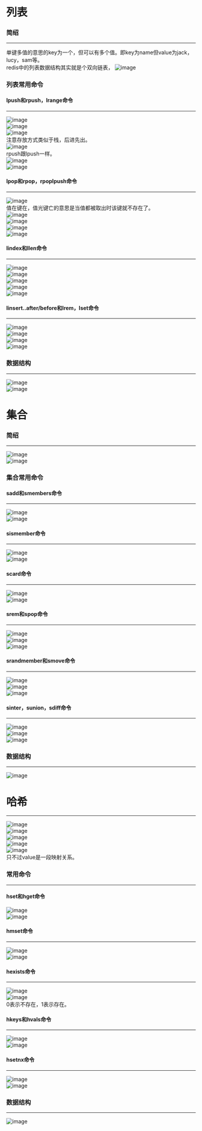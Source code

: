 # 列表
### 简绍
***
单键多值的意思的key为一个，但可以有多个值。即key为name但value为jack，lucy，sam等。    
redis中的列表数据结构其实就是个双向链表，
![image](https://user-images.githubusercontent.com/96570699/190911535-896c97cd-395c-45b4-9e57-0407d5a2d1ea.png)  


### 列表常用命令
#### lpush和rpush，lrange命令
***
![image](https://user-images.githubusercontent.com/96570699/191027519-aaa51e88-25cb-4a02-9df0-80a708eba6b9.png)  
![image](https://user-images.githubusercontent.com/96570699/191027557-c03f1fba-9c5b-4164-a275-fbcbdbf8b246.png)  
![image](https://user-images.githubusercontent.com/96570699/191024620-8645ec1b-caff-4397-9a36-fe5f1c31b9d5.png)  
注意存放方式类似于栈，后进先出。  
![image](https://user-images.githubusercontent.com/96570699/191027178-c851cdb2-9227-4204-b263-4a716c4149be.png)  
rpush跟lpush一样。  
![image](https://user-images.githubusercontent.com/96570699/191027745-44f9cdb8-680e-442a-a029-6ca69105cdd4.png)  
![image](https://user-images.githubusercontent.com/96570699/191028002-ad3fbf75-4b15-428f-aa94-474a297df8f7.png)  


#### lpop和rpop，rpoplpush命令
***
![image](https://user-images.githubusercontent.com/96570699/191028104-73050b97-1470-4c17-99f9-ec3c6f4da861.png)  
值在键在，值光键亡的意思是当值都被取出时该键就不存在了。  
![image](https://user-images.githubusercontent.com/96570699/191028197-14743c12-2798-417a-8185-abfd9a22da93.png)  
![image](https://user-images.githubusercontent.com/96570699/191029307-e6c2dd80-bb9a-471c-a40d-0cb658aa59e1.png)  
![image](https://user-images.githubusercontent.com/96570699/191030007-242cefc4-33cb-4c93-b3a7-db5423f4b104.png)  
![image](https://user-images.githubusercontent.com/96570699/191030178-ad99b84a-6e29-4844-b9cc-3e2c42abb190.png)  


#### lindex和llen命令
***
![image](https://user-images.githubusercontent.com/96570699/191030416-785d1275-5eca-4dbb-90d8-9269303ebf10.png)  
![image](https://user-images.githubusercontent.com/96570699/191030641-5d93c812-9dc9-4d77-9466-4ffc467f7259.png)  
![image](https://user-images.githubusercontent.com/96570699/191030339-ffa9c71b-6517-4052-b272-888fb71d07a2.png)  
![image](https://user-images.githubusercontent.com/96570699/191030546-4fb1a838-5bd0-4467-b9ca-127a3c042427.png)  
![image](https://user-images.githubusercontent.com/96570699/191030580-d8b90ebd-e8af-440a-afa8-523aa640f54d.png)  


#### linsert..after/before和lrem，lset命令
***
![image](https://user-images.githubusercontent.com/96570699/191030871-f937dfa7-f1a5-4140-8cb1-fe34f8f9b906.png)  
![image](https://user-images.githubusercontent.com/96570699/191031670-6260a247-3c98-41a6-858e-1feceb3383c7.png)  
![image](https://user-images.githubusercontent.com/96570699/191032028-ccb5717b-d841-4bcb-8eee-53ff53e5e579.png)  
![image](https://user-images.githubusercontent.com/96570699/191032251-8b48f0cf-a120-4468-8260-c4b11fe7f6e5.png)  


### 数据结构
***
![image](https://user-images.githubusercontent.com/96570699/191034793-9d3fcc98-39ff-4b7b-9d07-ab1f812d9a50.png)  
![image](https://user-images.githubusercontent.com/96570699/191034586-c8827215-2f66-4a2c-ad0c-ac00c3e8a79e.png)  




# 集合
### 简绍
***
![image](https://user-images.githubusercontent.com/96570699/191059411-84ab24e1-33e3-44da-8ea9-e7dbb317e147.png)  
![image](https://user-images.githubusercontent.com/96570699/191059517-06d157e1-a573-423c-983a-16987d5c49fc.png)  


### 集合常用命令
#### sadd和smembers命令
***
![image](https://user-images.githubusercontent.com/96570699/191060533-cc644138-557c-4288-af11-7ef137212847.png)  
![image](https://user-images.githubusercontent.com/96570699/191060406-b6f63374-8dd7-4fe4-9a9c-fb96300f757b.png)  


#### sismember命令
***
![image](https://user-images.githubusercontent.com/96570699/191060969-e9f15ec5-7033-44c7-b003-91e0bfe9a8d0.png)  
![image](https://user-images.githubusercontent.com/96570699/191060827-f602fca9-13a2-4acb-8ea9-21b44865bcb1.png)  


#### scard命令
***
![image](https://user-images.githubusercontent.com/96570699/191061153-d1ad6e3c-08fc-4b22-9a69-8a0e6ec4d24b.png)  
![image](https://user-images.githubusercontent.com/96570699/191061099-fa87b4fd-3704-4eec-a3db-de8d236c1c99.png)  


#### srem和spop命令
***
![image](https://user-images.githubusercontent.com/96570699/191061522-09cf616c-d3ab-40d3-8a82-92e64e49af9e.png)  
![image](https://user-images.githubusercontent.com/96570699/191061289-981640fa-4855-44dd-8f45-4a6d29dcba52.png)  
![image](https://user-images.githubusercontent.com/96570699/191061474-915d4bd0-b953-45b5-ba7d-720104a0db54.png)  


#### srandmember和smove命令
***
![image](https://user-images.githubusercontent.com/96570699/191063888-abbc10a1-aabd-4e87-ac01-bcf5acb5f55a.png)  
![image](https://user-images.githubusercontent.com/96570699/191061728-613d26f9-6513-4a6b-8358-5f009025da2f.png)  
![image](https://user-images.githubusercontent.com/96570699/191063822-73bad633-76b0-4078-8a66-0ee9b572179c.png)  


#### sinter，sunion，sdiff命令
***
![image](https://user-images.githubusercontent.com/96570699/191064232-b348e398-776f-4389-a672-77a78a646ce4.png)  
![image](https://user-images.githubusercontent.com/96570699/191064282-ea12e0f4-6901-41c9-93ae-bac032d0c8c8.png)  
![image](https://user-images.githubusercontent.com/96570699/191064344-fdeb3f4c-6701-409d-8445-ca8faf1e19a0.png)  


### 数据结构
***
![image](https://user-images.githubusercontent.com/96570699/191064446-ffd9765a-199a-44a3-a280-19a6a4004e76.png)  


# 哈希
***
![image](https://user-images.githubusercontent.com/96570699/191544602-454e289e-c1bf-42b5-a855-5d418558ec4d.png)  
![image](https://user-images.githubusercontent.com/96570699/191544279-7b02defd-e0da-4ac3-9d67-aa872efee630.png)  
![image](https://user-images.githubusercontent.com/96570699/191544745-a5536c84-454a-4990-b693-e36fd3d2744c.png)  
![image](https://user-images.githubusercontent.com/96570699/191545086-e16f9c4d-32be-49a9-a2ce-c4088d106318.png)  
![image](https://user-images.githubusercontent.com/96570699/191546438-b40f1141-e56a-4a49-9301-0d30c62bc247.png)  
只不过value是一段映射关系。  




### 常用命令
*** 
#### hset和hget命令
![image](https://user-images.githubusercontent.com/96570699/191548312-e63f905d-91ca-4fe5-8d6d-8de31d100530.png)  
![image](https://user-images.githubusercontent.com/96570699/191548273-48ed9200-966b-4b7a-b1bc-dbace531f0ae.png)  


#### hmset命令
*** 
![image](https://user-images.githubusercontent.com/96570699/191548977-5d16e5cc-1213-439d-a297-7b90ee608b57.png)  
![image](https://user-images.githubusercontent.com/96570699/191549088-b1d2cde2-bc18-4f10-976c-4dd940622d85.png)  


#### hexists命令
*** 
![image](https://user-images.githubusercontent.com/96570699/191549561-b9b4285f-1730-4bae-84f0-aba668f2b76b.png)  
![image](https://user-images.githubusercontent.com/96570699/191549242-7240a890-0325-4218-a784-2a21090ebb33.png)   
0表示不存在，1表示存在。   


#### hkeys和hvals命令
*** 
![image](https://user-images.githubusercontent.com/96570699/191550291-d363988a-d3c0-40fc-b399-6804d3bdc2b2.png)  
![image](https://user-images.githubusercontent.com/96570699/191550225-5ff72292-57ee-461d-9003-d32932b6d335.png)  


#### hsetnx命令
*** 
![image](https://user-images.githubusercontent.com/96570699/191551781-a6343504-1a9e-42f9-9c43-9cb8014da94e.png)  
![image](https://user-images.githubusercontent.com/96570699/191552295-052fd20d-483a-4002-8c3b-abf28b178750.png)  


### 数据结构
***
![image](https://user-images.githubusercontent.com/96570699/191552573-6920d38f-3cbf-4442-8631-02eae185c5ae.png)


